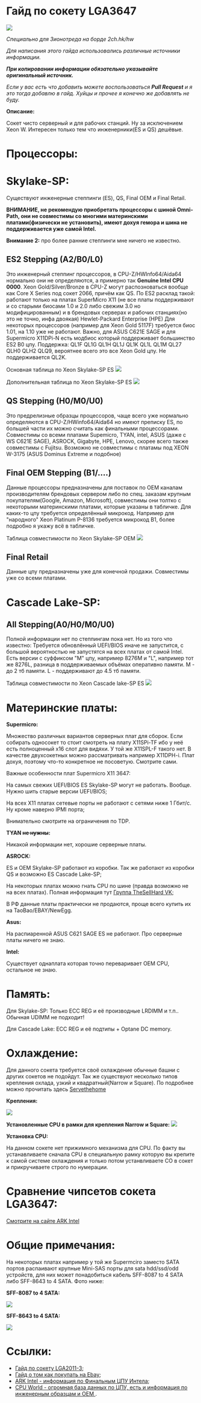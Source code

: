 # Гайд по сокету LGA3647

 ![](https://github.com/ThinkPadThink/Guide3647/blob/master/XeonPlatinum.png?raw=true)
 
*Специально для Зионотреда на борде 2ch.hk/hw*

*Для написания этого гайда использовались различные источники информации.*

*__При копировании информации обязательно указывайте оригинальный источник.__* 

*Если у вас есть что добавить можете воспользоваться __Pull Request__  и я это тогда добавлю в гайд. Хуйцы и прочее я конечно же добавлять не буду.*



**Описание:**

Сокет чисто серверный и для рабочих станций. Ну за исключением Xeon W. Интересен только тем что инженерники(ES и QS) дешёвые. 

# Процессоры:

# Skylake-SP:

Существуют инженерные степпинги (ES), QS, Final OEM и Final Retail.

**ВНИМАНИЕ, не рекомендую приобретать процессоры с шиной Omni-Path, они не совместимы со многими материнскими платами(физически не установить), имеют дохуя гемора и шина не поддерживается уже самой Intel.**

**Внимание 2:** про более ранние степпинги мне ничего не известно.

## ES2 Stepping (A2/B0/L0)

Это инженерный степпинг процессоров, в CPU-Z/HWInfo64/Aida64 нормально они не определяются, а примерно так **Genuine Intel CPU 0000**. Xeon Gold/Silver/Bronze в CPU-Z могут распозноваться вообще как Core X Series под сокет 2066, причём как QS. По ES2 расклад такой: работают только на платах SuperMicro X11 (не все платы поддерживают и со старыми биосами 1.0 и 2.0 либо свежим 3.0 но модифицированным) и в брендовых серверах и рабочих станциях(но это не точно, инфа двоякая) Hewlet-Packard Enterprise (HPE) Для некоторых процессоров (например для Xeon Gold 5117F) требуется биос 1.01, на 1.10 уже не работают. Важно, для ASUS C621E SAGE и для Supermicro X11DPi-N есть модбиос который поддерживает большинство ES2 B0 цпу. Поддержка: QL1F QL1G QL1H QL1J QL1K QL1L QL1M QL27 QLH0 QLH2 QLQ9, вероятнее всего это все Xeon Gold цпу. Не поддерживается QL2K. 

Основная таблица по Xeon Skylake-SP ES 
 ![](https://github.com/ThinkPadThink/Guide3647/blob/master/xeon%20skylake%20es.jpg?raw=true)
 
 Дополнительная таблица по Xeon Skylake-SP ES 
 ![](https://github.com/ThinkPadThink/Guide3647/blob/master/xeon%20bronze%20es.jpg?raw=true)

## QS Stepping (H0/M0/U0)

Это предрелизные образцы процессоров, чаще всего уже нормально определяются в CPU-Z/HWinfo64/Aida64 но имеют преписку ES, по большей части их можно считать как финальными процессорами. Совместимы со всеми платами Supemicro, TYAN, intel, ASUS (даже с WS C621E SAGE), ASROCK, Gigabyte, HPE, Lenovo, скорее всего также совместимы с Fujitsu. Возможно не совместимы с платамы под XEON W-3175 (ASUS Dominus Extreme и подобное)


## Final OEM Stepping (B1/....)

Данные процессоры предназначены для поставок по OEM каналам производителям брендовых сервером либо по спец. заказам крупным покупателям(Google, Amazon, Microsoft), совместимы они толтко с некоторыми материнскими платами, которые указаны в табличке. Для каких-то цпу требуется определённый микрокод. Например для "народного" Xeon Platinum P-8136 требуется микрокод B1, более подробно я укажу всё в табличке.

Таблица совместимости по Xeon Skylake-SP OEM
 ![](https://github.com/ThinkPadThink/Guide3647/blob/master/xeon%20oem.jpg?raw=true)

## Final Retail 

Данные цпу предназначены уже для конечной продажи. Совместимы уже со всеми платами.


# Cascade Lake-SP:

## All Stepping(A0/H0/M0/U0)

 Полной информации нет по степпингам пока нет. Но из того что известно: Требуется обновлённый UEFI/BIOS иначе не запустится, с большой вероятностью не запустятся на всех платах от самой Intel. Есть версии с суффиксом "M" цпу, например 8276M и "L", например тот же 8276L, разница в поддерживаемых объёмах оперативно памяти. M - до 2 тб памяти. L - поддерживают до 4.5 тб памяти.

Таблица совместимости по Xeon Cascade lake-SP ES
 ![](https://github.com/ThinkPadThink/Guide3647/blob/master/xeon%20cascade%20lake.jpg?raw=true)


# Материнские платы:

**Supermicro:**

Множество различных вариантов серверных плат для сборок. Если собирать односокет то стоит смотреть на плату X11SPi-TF ибо у неё есть полноценный x16 слот для видяхи. У той же X11SPL-F такого нет. В качестве двухсокетных можно рассматривать например X11DPH-i. Плат дохуя, поэтому что-то конкретное не посоветую. Смотрите сами. 

Важные особенности плат Supermicro X11 3647:

На самых свежих UEFI/BIOS ES Skylake-SP могут не работать. Вообще. Нужно шить старые версии UEFI/BIOS;

На всех X11 платах сетевые порты не работают с сетями ниже 1 Гбит/с. Ну кроме наверно IPMI порта;

Внимательно смотрите на ограничения по TDP. 


**TYAN ~~не нужны~~:**

Никакой информации нет, хорошие серверные платы.

**ASROCK:**

ES и OEM Skylake-SP работают из коробки. Так же работают из коробки QS и возможно ES Cascade Lake-SP;

На некоторых платах можно гнать CPU по шине (правда возможно не на всех платах). Полная информация тут [Группа TheSellHard VK](https://vk.com/thesellhard?w=wall-70826500_132664);

В РФ данные платы практически не продаются, проще всего купить их на TaoBao/EBAY/NewEgg.


**Asus:**

На распиаренной ASUS C621 SAGE ES не работают. Про серверные платы ничего не знаю.


**Intel:**

Существует однаплата которая точно переваривает OEM CPU, остальное не знаю.


# Память:

Для Skylake-SP:
Только ECC REG и её производные LRDIMM и т.п.. Обычная UDIMM не подходит!

Для Cascade Lake: 
ECC REG и её подтипы + Optane DC memory.


# Охлаждение: 

Для данного сокета требуется своё охлаждение обычные башни с других сокетов не подойдут. Так же существуют несколько типов крепления охлада, узкий и квадратный(Narrow и Square). По подробнее можно прочитать здесь [Servethehome](https://www.servethehome.com/narrow-square-ilm-socket-lga-3647-heatsink-differences/)

**Крепления:** 

![](https://github.com/ThinkPadThink/Guide3647/blob/master/3647_mount.png?raw=true)

**Установленные CPU в рамки для крепления Narrow и Square:**
![](https://github.com/ThinkPadThink/Guide3647/blob/master/Socket-LGA-3647-Narrow-and-Square-CPU-mounted%20(1).jpg?raw=true)


**Установка CPU:**

На данном сокете нет прижимного механизма для CPU. По факту вы устанавливаете сначала CPU в специальную рамку которую вы крепите к самой системе охлаждения и только потом устанвливаете СО в сокет и прикручиваете строго по нумерации. 


# Сравнение чипсетов сокета LGA3647:

[Смотрите на сайте ARK Intel](https://ark.intel.com/content/www/ru/ru/ark/products/series/98470/intel-c620-series-chipsets.html)

# Общие примечания:

На некоторых платах например у той же Supermciro заместо SATA портов распаивают крупные Mini-SAS порты для sata hdd/ssd/odd устройств, для них может понадобиться кабель SFF-8087 to 4 SATA либо SFF-8643 to 4 SATA. Фото ниже:

**SFF-8087 to 4 SATA:**

 ![](https://github.com/ThinkPadThink/Guide3647/blob/master/sff%20to%20sata.jpg?raw=true)
 
 **SFF-8643 to 4 SATA:**
 
 ![](https://github.com/ThinkPadThink/Guide3647/blob/master/sff8643tosata.jpg?raw=true)

# Ссылки:
- [Гайд по сокету LGA2011-3](https://github.com/ThinkPadThink/Guide2011-3);
- [Гайд о том как покупать на Ebay](https://github.com/pepe-i-shim/thinkpad-from-ebay);
- [ARK Intel - информация по Финальным ЦПУ Интела](https://ark.intel.com/content/www/ru/ru/ark.html);
- [CPU World - огромная база данных по ЦПУ, есть и информация по инженерным образцам и ОЕМ ](http://www.cpu-world.com).
